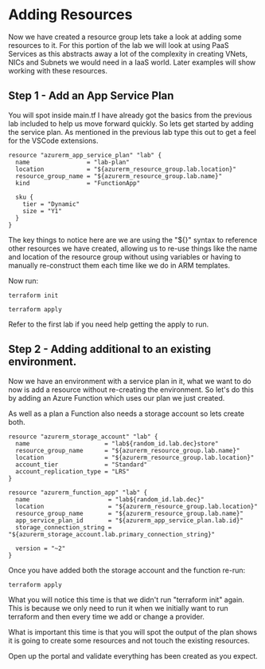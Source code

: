 # Adding Resources

Now we have created a resource group lets take a look at adding some resources to it. For this portion of the lab we will look at using PaaS Services as this abstracts away a lot of the complexity in creating VNets, NICs and Subnets we would need in a IaaS world. Later examples will show working with these resources.

## Step 1 - Add an App Service Plan

You will spot inside main.tf I have already got the basics from the previous lab included to help us move forward quickly. So lets get started by adding the service plan. As mentioned in the previous lab type this out to get a feel for the VSCode extensions.

```
resource "azurerm_app_service_plan" "lab" {
  name                = "lab-plan"
  location            = "${azurerm_resource_group.lab.location}"
  resource_group_name = "${azurerm_resource_group.lab.name}"
  kind                = "FunctionApp"

  sku {
    tier = "Dynamic"
    size = "Y1"
  }
}
```

The key things to notice here are we are using the "${}" syntax to reference other resources we have created, allowing us to re-use things like the name and location of the resource group without using variables or having to manually re-construct them each time like we do in ARM templates.

Now run:

```
terraform init
```

```
terraform apply
```

Refer to the first lab if you need help getting the apply to run.


## Step 2 - Adding additional to an existing environment.

Now we have an environment with a service plan in it, what we want to do now is add a resource without re-creating the environment. So let's do this by adding an Azure Function which uses our plan we just created.

As well as a plan a Function also needs a storage account so lets create both.

```
resource "azurerm_storage_account" "lab" {
  name                     = "lab${random_id.lab.dec}store"
  resource_group_name      = "${azurerm_resource_group.lab.name}"
  location                 = "${azurerm_resource_group.lab.location}"
  account_tier             = "Standard"
  account_replication_type = "LRS"
}

resource "azurerm_function_app" "lab" {
  name                      = "lab${random_id.lab.dec}"
  location                  = "${azurerm_resource_group.lab.location}"
  resource_group_name       = "${azurerm_resource_group.lab.name}"
  app_service_plan_id       = "${azurerm_app_service_plan.lab.id}"
  storage_connection_string = "${azurerm_storage_account.lab.primary_connection_string}"
  
  version = "~2"
}
```

Once you have added both the storage account and the function re-run:

```
terraform apply
```

What you will notice this time is that we didn't run "terraform init" again. This is because we only need to run it when we initially want to run terraform and then every time we add or change a provider.

What is important this time is that you will spot the output of the plan shows it is going to create some resources and not touch the existing resources.

Open up the portal and validate everything has been created as you expect.